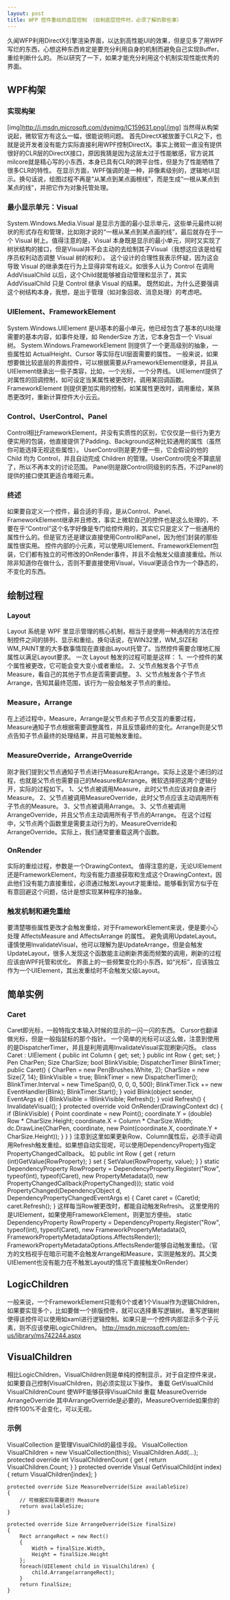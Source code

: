 ```yaml
---
layout: post
title: WFP 控件重绘的底层控制 （自制底层控件时，必须了解的那些事）
---
```


久闻WFP利用DirectX引擎渲染界面，以达到高性能UI的效果，但是见多了用WPF写烂的东西，心想这种东西肯定是要充分利用自身的机制而避免自己实现Buffer、重绘判断什么的。
所以研究了一下，如果才能充分利用这个机制实现性能优秀的界面。

WPF构架
----
### 实现构架
[img]http://i.msdn.microsoft.com/dynimg/IC159631.png[/img]
当然得从构架说起，微软官方有这么一幅，很能说明问题。
首先DirectX被放置于CLR之下，也就是说开发者没有能力实际直接利用WPF控制DirectX。事实上微软一直没有提供很好的CLR层的DirectX接口，原因我猜是因为这层太过于性能敏感，官方说其milcore就是精心写的小东西，本身已具有CLR的跨平台性，但是为了性能牺牲了很多CLR的特性。
在显示方面，WPF强调的是一种，非像素级别的，逻辑地UI显示。换句话说，绘图过程不再是“从某点到某点画根线”，而是生成“一根从某点到某点的线”，并把它作为对象托管处理。

### 最小显示单元：Visual
System.Windows.Media.Visual 是显示方面的最小显示单元，这些单元最终以树状的形式存在和管理，比如刚才说的“一根从某点到某点画的线”，最后就存在于一个 Visual 树上。值得注意的是，Visual 本身既是显示的最小单元，同时又实现了树状结构的接口，但是Visual并不会主动的去绘制其子Visual（我想这应该是给程序员权利动态调整 Visual 树的权利）。
这个设计的合理性我表示怀疑，因为这会导致 Visual 的继承类在行为上显得非常有歧义。如很多人认为 Control 在调用 AddVisualChild 以后，这个Child就能够被自动管理和显示了，其实 AddVisualChild 只是 Control 继承 Visual 的结果。
既然如此，为什么还要强调这个树结构本身，我想，是出于管理（如对象回收、消息处理）的考虑吧。

### UIElement、FrameworkElement
System.Windows.UIElement 是UI基本的最小单元，他已经包含了基本的UI处理需要的基本内容，如事件处理，如 RenderSize 方法，它本身包含一个 Visual 树。
System.Windows.FrameworkElement 则提供了一个更高级别的抽象，一些属性如 ActualHeight、Cursor 等实际在UI层面需要的属性。
一般来说，如果想要做比较底层的界面控件，可以根据需要从FrameworkElement继承，并且从UIElement继承出一些子类容，比如，一个光标，一个分界线。
UIElement提供了对属性的回调控制，如可设定当某属性被更改时，调用某回调函数。FrameworkElement 则提供更加实用的控制，如某属性更改时，调用重绘，某熟悉更改时，重新计算控件大小云云。

### Control、UserControl、Panel
Control相比FrameworkElement，并没有实质性的区别，它仅仅是一些行为更方便实用的包装，他直接提供了Padding、Background这种比较通用的属性（虽然你可能选择无视这些属性）。
UserControl则是更方便一些，它会假设的他的 Child 均为 Control，并且自动完成 Children 的管理。UserControl完全不算底层了，所以不再本文的讨论范围。
Panel则是跟Control同级别的东西，不过Panel的提供的接口使其更适合堆砌元素。

### 终述
如果要自定义一个控件，最合适的手段，是从Control、Panel、FrameworkElement继承并且修改，事实上微软自己的控件也是这么处理的，不要在乎“Control”这个名字好像是专门给控件用的，其实它只是定义了一些通用的属性什么的。但是官方还是建议直接使用Control和Panel，因为他们封装的那些属性很实用。
控件内部的小元素，可以使用UIElement、FrameworkElement包装，它们都有独立的可修改的OnRender事件，并且不会触发父级直接重绘。所以除非知道你在做什么，否则不要直接使用Visual，Visual更适合作为一个静态的，不变化的东西。

绘制过程
----
### Layout
Layout 系统是 WPF 里显示管理的核心机制，相当于是使用一种通用的方法在控制控件之间的排列、显示和重绘。换句话说，在WIN32里，WM_SIZE和WM_PAINT里的大多数事情现在直接由Layout托管了。当然控件需要合理地汇报属性以满足Layout要求。
一次 Layout 触发的过程可能是这样：
1、一个控件的某个属性被更改，它可能会变大变小或者重绘。
2、父节点触发各个子节点 Measure，看自己的其他子节点是否需要调整。
3、父节点触发各个子节点 Arrange，告知其最终范围，该行为一般会触发子节点的重绘。
### Measure，Arrange
在上述过程中，Measure，Arrange是父节点和子节点交互的重要过程，Measure通知子节点根据需要调整属性，并且反馈最终的变化。Arrange则是父节点告知子节点最终的处理结果，并且可能触发重绘。
### MeasureOverride，ArrangeOverride
刚才我们提到父节点通知子节点进行Measure和Arrange。实际上这是个递归的过程，也就是父节点也需要自己的Measure和Arrange。微软选择把这两个逻辑分开，实际的过程如下。
1、父节点被调用Measure，此时父节点应该对自身进行Measure。
2、父节点被调用MeasureOverride，此时父节点应该主动调用所有子节点的Measure。
3、父节点被调用Arrange。
3、父节点被调用ArrangeOverride，并且父节点主动调用所有子节点的Arrange。
在这个过程中，父节点两个函数里是需要主动行为的，MeasureOverride和ArrangeOverride。实际上，我们通常要重载这两个函数。
### OnRender
实际的重绘过程，参数是一个DrawingContext。
值得注意的是，无论UIElement还是FrameworkElement，均没有能力直接获取和生成这个DrawingContext，因此他们没有能力直接重绘，必须通过触发Layout才能重绘。能够看到官方似乎在有意回避这个问题，估计是想实现某种程序的抽象。
### 触发机制和避免重绘
要清楚哪些属性更改才会触发重绘，对于FrameworkElement来说，便是要小心处理 AffectsMeasure and AffectsArrange 的属性。
避免调用UpdateLayout。
谨慎使用InvalidateVisual，他可以理解为是UpdateArrange，但是会触发UpdateLayout，很多人发现这个函数能主动刷新界面而频繁的调用，刷新的过程应该由WPF托管和优化。
界面上的一些频繁变化的小东西，如“光标”，应该独立作为一个UIElement，其出发重绘时不会触发父级Layout。

简单实例
----
### Caret
Caret即光标，一般特指文本输入时候的显示的一闪一闪的东西。
Cursor也翻译做光标，但是一般指鼠标的那个指针。
一个简单的光标可以这么做，注意到使用的是DispatcherTimer，并且是利用调用InvalidateVisual实现刷新闪烁。
	class Caret : UIElement
	{
	    public int Column { get; set; }
	    public int Row { get; set; }
	    Pen CharPen;
	    Size CharSize;
	    bool BlinkVisible;
	    DispatcherTimer BlinkTimer;
	    public Caret()
	    {
	        CharPen = new Pen(Brushes.White, 2);
	        CharSize = new Size(7, 14);
	        BlinkVisible = true;
	        BlinkTimer = new DispatcherTimer();
	        BlinkTimer.Interval = new TimeSpan(0, 0, 0, 0, 500);
	        BlinkTimer.Tick += new EventHandler(Blink);
	        BlinkTimer.Start();
	    }
	    void Blink(object sender, EventArgs e)
	    {
	        BlinkVisible = !BlinkVisible;
	        Refresh();
	    }
	    void Refresh()
	    {
	        InvalidateVisual();
	    }
	    protected override void OnRender(DrawingContext dc)
	    {
	        if (BlinkVisible)
	        {
	            Point coordinate = new Point();
	            coordinate.Y = (double) Row * CharSize.Height;
	            coordinate.X = Column * CharSize.Width;
	            dc.DrawLine(CharPen, coordinate, new Point(coordinate.X, coordinate.Y + CharSize.Height));
	        }
	    }
	}
注意到这里如果更新Row、Column属性后，必须手动调用Refresh触发重绘。如果想自动实现呢，可以使用DependencyProperty指定PropertyChangedCallback。
如
	public int Row {
	    get { return (int)GetValue(RowProperty); }
	    set { SetValue(RowProperty, value); }
	}
	static DependencyProperty RowProperty = DependencyProperty.Register("Row", typeof(int), typeof(Caret), new PropertyMetadata(0, new PropertyChangedCallback(PropertyChanged)));
	static void PropertyChanged(DependencyObject d, DependencyPropertyChangedEventArgs e)
	{
	    Caret caret = (Caret)d;
	    caret.Refresh();
	}
这样每当Row被更改时，都能自动触发Refresh。
这里使用的是UIElement，如果使用FrameworkElement，则更加方便些。
	static DependencyProperty RowProperty = DependencyProperty.Register("Row", typeof(int), typeof(Caret), new FrameworkPropertyMetadata(0, FrameworkPropertyMetadataOptions.AffectsRender));
FrameworkPropertyMetadataOptions.AffectsRender能够自动触发重绘。（官方的文档视乎在暗示可能不会触发Arrange和Measure，实测是触发的。其父类UIElement也没有能力在不触发Layout的情况下直接触发OnRender）

LogicChildren
----
一般来说，一个FrameworkElement只能有0个或者1个Visual作为逻辑Children，如果要实现多个，比如要做一个排版控件，就可以选择重写逻辑树。
重写逻辑树使得该控件可以使用如xaml进行逻辑控制。如果只是一个控件内部显示多个子元素，则不应该使用LogicChildren。
http://msdn.microsoft.com/en-us/library/ms742244.aspx

VisualChildren
----
相比LogicChildren，VisualChildren则是单纯的控制显示，对于自定控件来说，如果要自己控制VisualChildren，则必须实现以下操作。
重载
GetVisualChild
VisualChildrenCount
使WPF能够获得VisualChild
重载
MeasureOverride
ArrangeOverride
其中ArrangeOverride是必要的，MeasureOverride如果你的控件100%不会变化，可以无视。
### 示例
VisualCollection 是管理VisualChild的最佳手段。
	VisualCollection VisualChildren = new VisualCollection(this);
	VisualChildren.Add(...);
	protected override int VisualChildrenCount { get { return VisualChildren.Count; } }
	protected override Visual GetVisualChild(int index) { return VisualChildren[index]; }
	
	protected override Size MeasureOverride(Size availableSize)
	{
		// 可根据实际需要进行 Measure
	    return availableSize;
	}
	
	protected override Size ArrangeOverride(Size finalSize)
	{
	    Rect arrangeRect = new Rect()
	    {
	        Width = finalSize.Width,
	        Height = finalSize.Height
	    };
	    foreach(UIElement child in VisualChildren) {
	        child.Arrange(arrangeRect);
	    }
	    return finalSize;
	}
